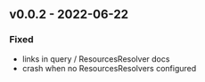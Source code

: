 ## v0.0.2 - 2022-06-22
### Fixed
* links in query / ResourcesResolver docs
* crash when no ResourcesResolvers configured